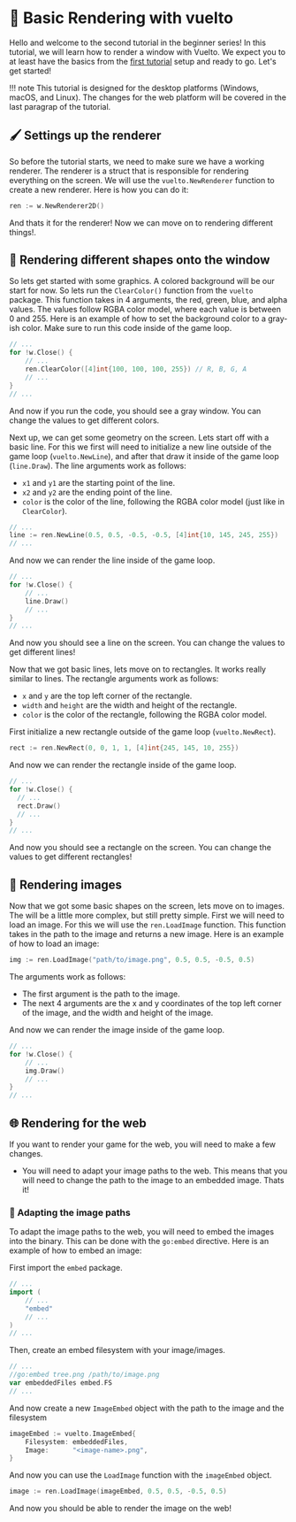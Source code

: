 <!-- markdownlint-disable md010 -->
# 📂 Basic Rendering with vuelto

Hello and welcome to the second tutorial in the beginner series! In this tutorial, we will learn how to render a window with Vuelto. We expect you to at least have the basics from the [first tutorial](new-project.md) setup and ready to go. Let's get started!

!!! note
    This tutorial is designed for the desktop platforms (Windows, macOS, and Linux). The changes for the web platform will be covered in the last paragrap of the tutorial.

## 🖌️ Settings up the renderer

So before the tutorial starts, we need to make sure we have a working renderer. The renderer is a struct that is responsible for rendering everything on the screen. We will use the `vuelto.NewRenderer` function to create a new renderer. Here is how you can do it:

```go
ren := w.NewRenderer2D()
```

And thats it for the renderer! Now we can move on to rendering different things!.

## 🚀 Rendering different shapes onto the window

So lets get started with some graphics. A colored background will be our start for now. So lets run the `ClearColor()` function from the `vuelto` package. This function takes in 4 arguments, the red, green, blue, and alpha values. The values follow RGBA color model, where each value is between 0 and 255. Here is an example of how to set the background color to a gray-ish color. Make sure to run this code inside of the game loop.

```go
// ...
for !w.Close() {
	// ...
	ren.ClearColor([4]int{100, 100, 100, 255}) // R, B, G, A
	// ...
}
// ...
```

And now if you run the code, you should see a gray window. You can change the values to get different colors.

Next up, we can get some geometry on the screen. Lets start off with a basic line. For this we first will need to initialize a new line outside of the game loop (`vuelto.NewLine`), and after that draw it inside of the game loop (`line.Draw`). The line arguments work as follows:

- `x1` and `y1` are the starting point of the line.
- `x2` and `y2` are the ending point of the line.
- `color` is the color of the line, following the RGBA color model (just like in `ClearColor`).

```go
// ...
line := ren.NewLine(0.5, 0.5, -0.5, -0.5, [4]int{10, 145, 245, 255})
// ...
```

And now we can render the line inside of the game loop.

```go
// ...
for !w.Close() {
	// ...
	line.Draw()
	// ...
}
// ...
```

And now you should see a line on the screen. You can change the values to get different lines!

Now that we got basic lines, lets move on to rectangles. It works really similar to lines. The rectangle arguments work as follows:

- `x` and `y` are the top left corner of the rectangle.
- `width` and `height` are the width and height of the rectangle.
- `color` is the color of the rectangle, following the RGBA color model.

First initialize a new rectangle outside of the game loop (`vuelto.NewRect`).

```go
rect := ren.NewRect(0, 0, 1, 1, [4]int{245, 145, 10, 255})
```

And now we can render the rectangle inside of the game loop.

```go
// ...
for !w.Close() {
  // ...
  rect.Draw()
  // ...
}
// ...
```

And now you should see a rectangle on the screen. You can change the values to get different rectangles!

## 🎨 Rendering images

Now that we got some basic shapes on the screen, lets move on to images. The will be a little more complex, but still pretty simple. First we will need to load an image. For this we will use the `ren.LoadImage` function. This function takes in the path to the image and returns a new image. Here is an example of how to load an image:

```go
img := ren.LoadImage("path/to/image.png", 0.5, 0.5, -0.5, 0.5)
```

The arguments work as follows:

- The first argument is the path to the image.
- The next 4 arguments are the x and y coordinates of the top left corner of the image, and the width and height of the image.

And now we can render the image inside of the game loop.

```go
// ...
for !w.Close() {
	// ...
	img.Draw()
	// ...
}
// ...
```

## 🌐 Rendering for the web

If you want to render your game for the web, you will need to make a few changes.

- You will need to adapt your image paths to the web. This means that you will need to change the path to the image to an embedded image.
Thats it!

### 🔄 Adapting the image paths

To adapt the image paths to the web, you will need to embed the images into the binary. This can be done with the `go:embed` directive. Here is an example of how to embed an image:

First import the `embed` package.

```go
// ...
import (
	// ...
	"embed"
	// ...
)
// ...
```

Then, create an embed filesystem with your image/images.

```go
// ...
//go:embed tree.png /path/to/image.png
var embeddedFiles embed.FS
// ...
```

And now create a new `ImageEmbed` object with the path to the image and the filesystem

```go
imageEmbed := vuelto.ImageEmbed{
	Filesystem: embeddedFiles,
	Image:      "<image-name>.png",
}
```

And now you can use the `LoadImage` function with the `imageEmbed` object.

```go
image := ren.LoadImage(imageEmbed, 0.5, 0.5, -0.5, 0.5)
```

And now you should be able to render the image on the web!
